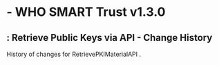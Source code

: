 #  - WHO SMART Trust v1.3.0

## : Retrieve Public Keys via API - Change History

History of changes for RetrievePKIMaterialAPI .

